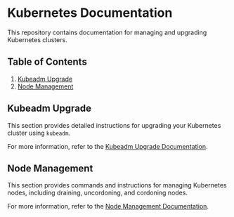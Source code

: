 # Kubernetes Documentation

This repository contains documentation for managing and upgrading Kubernetes clusters.

## Table of Contents

1. [Kubeadm Upgrade](kudeadm-upgrade-readme.md)
2. [Node Management](node-management-readme.md)

## Kubeadm Upgrade

This section provides detailed instructions for upgrading your Kubernetes cluster using `kubeadm`.

For more information, refer to the [Kubeadm Upgrade Documentation](kudeadm-upgrade-readme.md).

## Node Management

This section provides commands and instructions for managing Kubernetes nodes, including draining, uncordoning, and cordoning nodes.

For more information, refer to the [Node Management Documentation](node-management-readme.md).